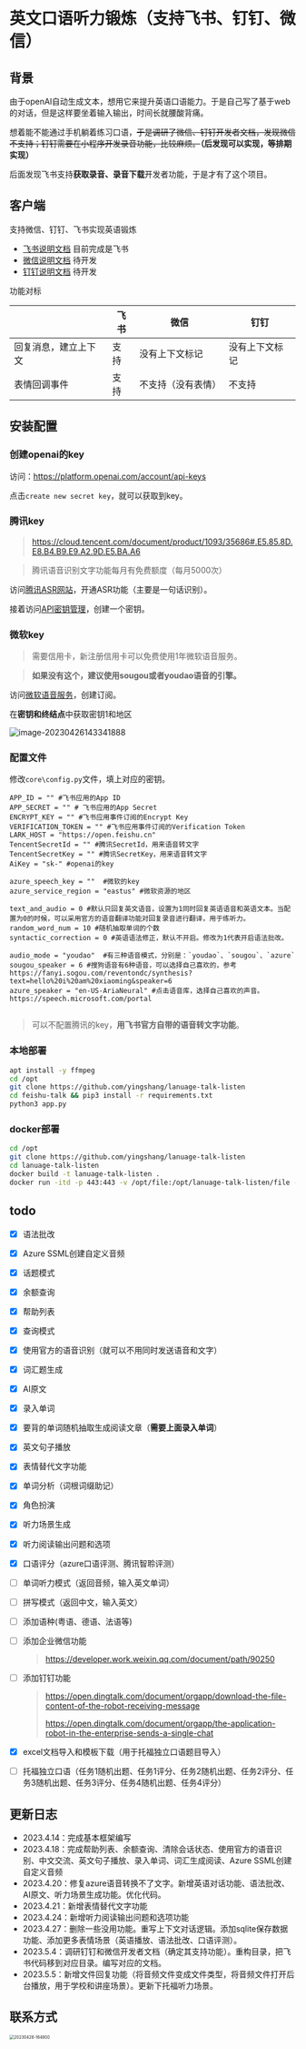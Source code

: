 # 英文口语听力锻炼（支持飞书、钉钉、微信）

## 背景
由于openAI自动生成文本，想用它来提升英语口语能力。于是自己写了基于web的对话，但是这样要坐着输入输出，时间长就腰酸背痛。

想着能不能通过手机躺着练习口语，~~于是调研了微信、钉钉开发者文档，发现微信不支持；钉钉需要在小程序开发录音功能，比较麻烦。~~**（后发现可以实现，等排期实现）**

后面发现飞书支持**获取录音、录音下载**开发者功能，于是才有了这个项目。

## 客户端

支持微信、钉钉、飞书实现英语锻炼

- [飞书说明文档](feishu.md) 目前完成是飞书
- [微信说明文档](weixin.md) 待开发
- [钉钉说明文档](dingding.md)  待开发

功能对标

|                      | 飞书 | 微信               | 钉钉           |
| -------------------- | ---- | ------------------ | -------------- |
| 回复消息，建立上下文 | 支持 | 没有上下文标记     | 没有上下文标记 |
| 表情回调事件         | 支持 | 不支持（没有表情） | 不支持         |




## 安装配置

### 创建openai的key

访问：https://platform.openai.com/account/api-keys

点击`create new secret key`，就可以获取到key。



### 腾讯key

> https://cloud.tencent.com/document/product/1093/35686#.E5.85.8D.E8.B4.B9.E9.A2.9D.E5.BA.A6

> 腾讯语音识别文字功能每月有免费额度（每月5000次）

访问[腾讯ASR网站](https://console.cloud.tencent.com/asr)，开通ASR功能（主要是一句话识别）。

接着访问[API密钥管理](https://console.cloud.tencent.com/cam/capi)，创建一个密钥。



### 微软key

> 需要信用卡，新注册信用卡可以免费使用1年微软语音服务。

> **如果没有这个，建议使用sougou或者youdao语音的引擎。**

访问[微软语音服务](https://portal.azure.com/#view/Microsoft_Azure_ProjectOxford/CognitiveServicesHub/~/SpeechServices)，创建订阅。

在**密钥和终结点**中获取密钥1和地区

![image-20230426143341888](img/image-20230426143341888.png)



### 配置文件

修改`core\config.py`文件，填上对应的密钥。

```
APP_ID = "" #飞书应用的App ID
APP_SECRET = "" # 飞书应用的App Secret
ENCRYPT_KEY = "" #飞书应用事件订阅的Encrypt Key
VERIFICATION_TOKEN = "" #飞书应用事件订阅的Verification Token
LARK_HOST = "https://open.feishu.cn"
TencentSecretId = "" #腾讯SecretId，用来语音转文字
TencentSecretKey = "" #腾讯SecretKey，用来语音转文字
AiKey = "sk-" #openai的key

azure_speech_key = ""  #微软的key
azure_service_region = "eastus" #微软资源的地区

text_and_audio = 0 #默认只回复英文语音，设置为1同时回复英语语音和英语文本。当配置为0的时候，可以采用官方的语音翻译功能对回复录音进行翻译，用于练听力。
random_word_num = 10 #随机抽取单词的个数
syntactic_correction = 0 #英语语法修正，默认不开启。修改为1代表开启语法批改。

audio_mode = "youdao"  #有三种语音模式，分别是：`youdao`、`sougou`、`azure`
sougou_speaker = 6 #搜狗语音有6种语音，可以选择自己喜欢的，参考https://fanyi.sogou.com/reventondc/synthesis?text=hello%20i%20am%20xiaoming&speaker=6
azure_speaker = "en-US-AriaNeural" #点击语音库，选择自己喜欢的声音。https://speech.microsoft.com/portal


```

> 可以不配置腾讯的key，**用飞书官方自带的语音转文字功能**。



### 本地部署

```bash
apt install -y ffmpeg
cd /opt 
git clone https://github.com/yingshang/lanuage-talk-listen
cd feishu-talk && pip3 install -r requirements.txt
python3 app.py
```

### docker部署
```bash
cd /opt 
git clone https://github.com/yingshang/lanuage-talk-listen
cd lanuage-talk-listen
docker build -t lanuage-talk-listen .
docker run -itd -p 443:443 -v /opt/file:/opt/lanuage-talk-listen/file --restart=always lanuage-talk-listen
```





## todo

- [x] 语法批改

- [x] Azure SSML创建自定义音频

- [x] 话题模式


- [x] 余额查询
- [x] 帮助列表
- [x] 查询模式
- [x] 使用官方的语音识别（就可以不用同时发送语音和文字）
- [x] 词汇题生成


- [x] AI原文

- [x] 录入单词

- [x] 要背的单词随机抽取生成阅读文章（**需要上面录入单词**）

- [x] 英文句子播放

- [x] 表情替代文字功能

- [x] 单词分析（词根词缀助记）

- [x] 角色扮演

- [x] 听力场景生成

- [X] 听力阅读输出问题和选项

- [x] 口语评分（azure口语评测、腾讯智聆评测）

- [ ] 单词听力模式（返回音频，输入英文单词）

- [ ] 拼写模式（返回中文，输入英文）

- [ ] 添加语种(粤语、德语、法语等)

- [ ] 添加企业微信功能

  > https://developer.work.weixin.qq.com/document/path/90250

- [ ] 添加钉钉功能

  > https://open.dingtalk.com/document/orgapp/download-the-file-content-of-the-robot-receiving-message
  >
  > https://open.dingtalk.com/document/orgapp/the-application-robot-in-the-enterprise-sends-a-single-chat

- [X] excel文档导入和模板下载（用于托福独立口语题目导入）
- [ ] 托福独立口语（任务1随机出题、任务1评分、任务2随机出题、任务2评分、任务3随机出题、任务3评分、任务4随机出题、任务4评分）



## 更新日志

- 2023.4.14：完成基本框架编写
- 2023.4.18：完成帮助列表、余额查询、清除会话状态、使用官方的语音识别、中文交流、英文句子播放、录入单词、词汇生成阅读、Azure SSML创建自定义音频
- 2023.4.20：修复azure语音转换不了文字。新增英语对话功能、语法批改、AI原文、听力场景生成功能。优化代码。
- 2023.4.21：新增表情替代文字功能
- 2023.4.24：新增听力阅读输出问题和选项功能
- 2023.4.27：删除一些没用功能。重写上下文对话逻辑。添加sqlite保存数据功能、添加更多表情场景（英语播放、语法批改、口语评测）。
- 2023.5.4：调研钉钉和微信开发者文档（确定其支持功能）。重构目录，把飞书代码移到对应目录。编写对应的文档。
- 2023.5.5：新增文件回复功能（将音频文件变成文件类型，将音频文件打开后台播放，用于学校和讲座场景）。更新下托福听力场景。


## 联系方式

<img src="img/20230428-164800.png" alt="20230428-164800" style="zoom:50%;" />
